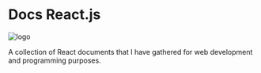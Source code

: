 # Docs React.js
![logo](https://assenfuego.com/dist/dev/react.svg)

A collection of React documents that I have gathered for web development and programming purposes.
